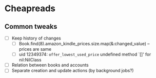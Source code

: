 # Cheapreads

## Common tweaks
- [ ] Keep history of changes
    - [ ] Book.find(8).amazon_kindle_prices.size.map(&:changed_value) – prices are same  
    - [ ] uid 12349374: `offer_lowest_used_price` undefined method `[]' for nil:NilClass    
- [ ] Relation between books and accounts 
- [ ] Separate creation and update actions (by background jobs?)
